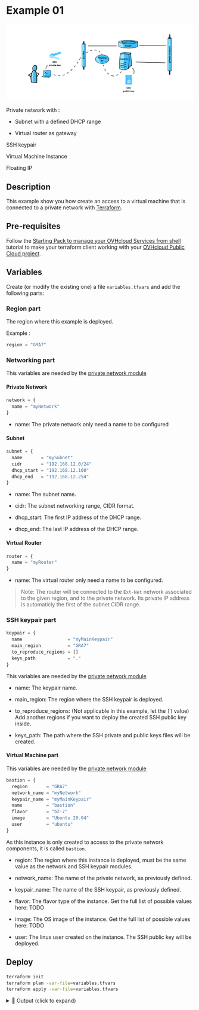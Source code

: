 # Example 01

![Example 01 schema](./img/01.png)

Private network with : 

- Subnet with a defined DHCP range

- Virtual router as gateway

SSH keypair

Virtual Machine Instance

Floating IP

## Description

This example show you how create an access to a virtual machine that is connected to a private network with [Terraform](https://www.terraform.io).

## Pre-requisites

Follow the [Starting Pack to manage your OVHcloud Services from shell](../../basics/README.md) tutorial to make your terraform client working with your [OVHcloud Public Cloud project](https://www.ovhcloud.com/en-gb/public-cloud).

## Variables

Create (or modify the existing one) a file `variables.tfvars` and add the following parts:

### Region part

The region where this example is deployed.

Example : 

```terraform
region = "GRA7"
```

### Networking part

This variables are needed by the [private network module](../../modules/private_network)

#### Private Network

```terraform
network = {
  name = "myNetwork"
}
```

- name: The private network only need a name to be configured

#### Subnet

```terraform
subnet = {
  name       = "mySubnet"
  cidr       = "192.168.12.0/24"
  dhcp_start = "192.168.12.100"
  dhcp_end   = "192.168.12.254"
}
```

- name: The subnet name.

- cidr: The subnet networking range, CIDR format.

- dhcp_start: The first IP address of the DHCP range.

- dhcp_end: The last IP address of the DHCP range.


#### Virtual Router

```terraform
router = {
  name = "myRouter"
}
```

- name: The virtual router only need a name to be configured.

> Note: The router will be connected to the `Ext-Net` network associated to the given region, and to the private network. Its private IP address is automaticly the first of the subnet CIDR range.

### SSH keypair part

```terraform
keypair = {
  name                 = "myMainKeypair"
  main_region          = "GRA7"
  to_reproduce_regions = []
  keys_path            = "."
}
```

This variables are needed by the [private network module](../../modules/ssh_keypair)

- name: The keypair name.

- main_region: The region where the SSH keypair is deployed.

- to_reproduce_regions: (Not applicable in this example, let the `[]` value) Add another regions if you want to deploy the created SSH public key inside.

- keys_path: The path where the SSH private and public keys files will be created. 

#### Virtual Machine part

This variables are needed by the [private network module](../../modules/instance_simple)

```terraform
bastion = {
  region       = "GRA7"
  network_name = "myNetwork"
  keypair_name = "myMainKeypair"
  name         = "bastion"
  flavor       = "b2-7"
  image        = "Ubuntu 20.04"
  user         = "ubuntu"
}
```

As this instance is only created to access to the private network components, it is called `bastion`.

- region: The region where this instance is deployed, must be the same value as the network and SSH keypair modules.

- network_name: The name of the private network, as previously defined.

- keypair_name: The name of the SSH keypair, as previously defined.

- flavor: The flavor type of the instance. Get the full list of possible values here: TODO

- image: The OS image of the instance. Get the full list of possible values here: TODO

- user: The linux user created on the instance. The SSH public key will be deployed.

## Deploy 

```bash
terraform init
terraform plan -var-file=variables.tfvars
terraform apply -var-file=variables.tfvars
```

<details><summary> 📍 Output (click to expand)</summary>

```log
$ terraform init
Initializing modules...
- bastion in ../../modules/instance_simple
- floatip in ../../modules/floating_ip
- keypair in ../../modules/ssh_keypair
- network in ../../modules/private_network

Initializing the backend...

Initializing provider plugins...
- Finding terraform-provider-openstack/openstack versions matching "~> 1.49.0"...
- Finding hashicorp/local versions matching "~> 2.2.3"...
- Installing terraform-provider-openstack/openstack v1.49.0...
- Installed terraform-provider-openstack/openstack v1.49.0 (self-signed, key ID 4F80527A391BEFD2)
- Installing hashicorp/local v2.2.3...
- Installed hashicorp/local v2.2.3 (signed by HashiCorp)

Partner and community providers are signed by their developers.
If you'd like to know more about provider signing, you can read about it here:
https://www.terraform.io/docs/cli/plugins/signing.html

Terraform has created a lock file .terraform.lock.hcl to record the provider
selections it made above. Include this file in your version control repository
so that Terraform can guarantee to make the same selections by default when
you run "terraform init" in the future.

Terraform has been successfully initialized!

You may now begin working with Terraform. Try running "terraform plan" to see
any changes that are required for your infrastructure. All Terraform commands
should now work.

If you ever set or change modules or backend configuration for Terraform,
rerun this command to reinitialize your working directory. If you forget, other
commands will detect it and remind you to do so if necessary.
```

</summary>

## Usage

Once deployed, get the Floating IP address value from the output value ``

## Destroy

```bash
terraform destroy -var-file=variables.tfvars
```
